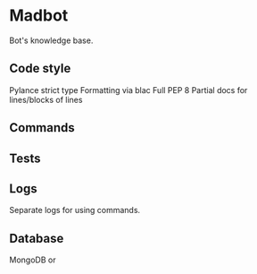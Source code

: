 # Madbot
Bot's knowledge base.

## Code style
Pylance strict type
Formatting via blac
Full PEP 8
Partial docs for lines/blocks of lines

## Commands

## Tests

## Logs
Separate logs for using commands.

## Database
MongoDB or 
